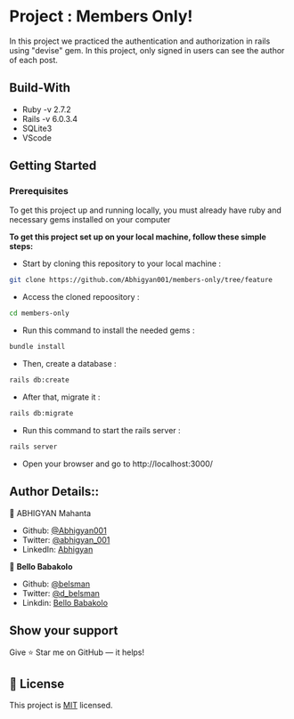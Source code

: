 # Project :  Members Only!
In this project we practiced the authentication and authorization in rails using "devise" gem. In this project, only signed in users can see the author of each post.

## Build-With

- Ruby -v 2.7.2
- Rails -v 6.0.3.4
- SQLite3
- VScode

## Getting Started

### Prerequisites

To get this project up and running locally, you must already have ruby and necessary gems installed on your computer

**To get this project set up on your local machine, follow these simple steps:**

- Start by cloning this repository to your local machine :

```bash
git clone https://github.com/Abhigyan001/members-only/tree/feature
```

- Access the cloned repoository :

```bash
cd members-only
```

- Run this command to install the needed gems :

```bash
bundle install
```

- Then, create a database :

```bash
rails db:create
```

- After that, migrate it :

```bash
rails db:migrate
```

- Run this command to start the rails server :

```bash
rails server
```

- Open your browser and go to http://localhost:3000/


## Author Details::

👤 ABHIGYAN Mahanta

- Github: [@Abhigyan001](https://github.com/Abhigyan001)
- Twitter: [@abhigyan_001](https://twitter.com/abhigyan_001)
- LinkedIn: [Abhigyan](https://www.linkedin.com/in/abhigyan-mahanta-b49799145/)

👤 **Bello Babakolo**

- Github: [@belsman](https://github.com/belsman)
- Twitter: [@d_belsman](https://twitter.com/d_belsman)
- Linkdin: [Bello Babakolo](https://www.linkedin.com/in/bello-babakolo-b23b17145/)


## Show your support

Give ⭐ Star me on GitHub — it helps!

## 📝 License

This project is [MIT](lic.url) licensed.   
